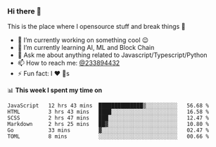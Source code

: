### Hi there 👋

<!--
**a233894432/a233894432** is a ✨ _special_ ✨ repository because its `README.md` (this file) appears on your GitHub profile.

Here are some ideas to get you started:

- 🔭 I’m currently working on ...
- 🌱 I’m currently learning ...
- 👯 I’m looking to collaborate on ...
- 🤔 I’m looking for help with ...
- 💬 Ask me about ...
- 📫 How to reach me: ...
- 😄 Pronouns: ...
- ⚡ Fun fact: ...
-->
 
 
This is the place where I opensource stuff and break things :rofl:

- 🔭 I’m currently working on something cool :wink:
- 🌱 I’m currently learning AI, ML and Block Chain
- 💬 Ask me about anything related to Javascript/Typescript/Python
- 📫 How to reach me: [@233894432](https://twitter.com/233894432)
- ⚡ Fun fact: I :heart: :dog:s

📊 **This week I spent my time on**
<!--START_SECTION:waka-->

```text
JavaScript   12 hrs 43 mins  ██████████████▒░░░░░░░░░░   56.68 %
HTML         3 hrs 43 mins   ████░░░░░░░░░░░░░░░░░░░░░   16.58 %
SCSS         2 hrs 47 mins   ███░░░░░░░░░░░░░░░░░░░░░░   12.47 %
Markdown     2 hrs 25 mins   ██▓░░░░░░░░░░░░░░░░░░░░░░   10.80 %
Go           33 mins         ▓░░░░░░░░░░░░░░░░░░░░░░░░   02.47 %
TOML         8 mins          ░░░░░░░░░░░░░░░░░░░░░░░░░   00.66 %
```

<!--END_SECTION:waka-->
